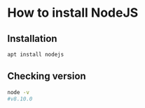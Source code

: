 # How to install NodeJS

## Installation

```bash
apt install nodejs
```

## Checking version

```bash
node -v
#v8.10.0
```
